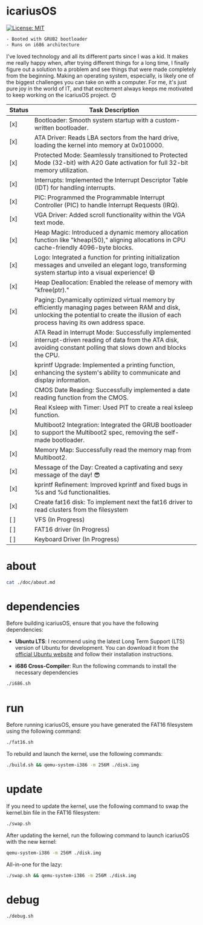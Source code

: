 # icariusOS

[![License: MIT](https://img.shields.io/badge/License-MIT-blue.svg)](https://opensource.org/licenses/MIT)

```bash
- Booted with GRUB2 bootloader
- Runs on i686 architecture
```

I've loved technology and all its different parts since I was a kid. It makes me really happy when, after trying different things for a long time, I finally figure out a solution to a problem and see things that were made completely from the beginning. Making an operating system, especially, is likely one of the biggest challenges you can take on with a computer. For me, it's just pure joy in the world of IT, and that excitement always keeps me motivated to keep working on the icariusOS project. 😊

| Status | Task Description                                                                                                 |
|--------|--------------------------------------------------------------------------------------------------------------------|
| [x]    | Bootloader: Smooth system startup with a custom-written bootloader.                                              |
| [x]    | ATA Driver: Reads LBA sectors from the hard drive, loading the kernel into memory at 0x010000.                   |
| [x]    | Protected Mode: Seamlessly transitioned to Protected Mode (32-bit) with A20 Gate activation for full 32-bit memory utilization. |
| [x]    | Interrupts: Implemented the Interrupt Descriptor Table (IDT) for handling interrupts.                           |
| [x]    | PIC: Programmed the Programmable Interrupt Controller (PIC) to handle Interrupt Requests (IRQ).                 |
| [x]    | VGA Driver: Added scroll functionality within the VGA text mode.                                                |
| [x]    | Heap Magic: Introduced a dynamic memory allocation function like "kheap(50)," aligning allocations in CPU cache-friendly 4096-byte blocks. |
| [x]    | Logo: Integrated a function for printing initialization messages and unveiled an elegant logo, transforming system startup into a visual experience! 😄 |
| [x]    | Heap Deallocation: Enabled the release of memory with "kfree(ptr)."                                               |
| [x]    | Paging: Dynamically optimized virtual memory by efficiently managing pages between RAM and disk, unlocking the potential to create the illusion of each process having its own address space. |
| [x]    | ATA Read in Interrupt Mode: Successfully implemented interrupt-driven reading of data from the ATA disk, avoiding constant polling that slows down and blocks the CPU. |
| [x]    | kprintf Upgrade: Implemented a printing function, enhancing the system's ability to communicate and display information. |
| [x]    | CMOS Date Reading: Successfully implemented a date reading function from the CMOS.                               |
| [x]    | Real Ksleep with Timer: Used PIT to create a real ksleep function.                                                |
| [x]    | Multiboot2 Integration: Integrated the GRUB bootloader to support the Multiboot2 spec, removing the self-made bootloader. |
| [x]    | Memory Map: Successfully read the memory map from Multiboot2.                                                     |
| [x]    | Message of the Day: Created a captivating and sexy message of the day! 😎                                         |
| [x]    | kprintf Refinement: Improved kprintf and fixed bugs in %s and %d functionalities.                                |
| [x]    | Create fat16 disk: To implement next the fat16 driver to read clusters from the filesystem                        |
| [ ]    | VFS (In Progress)                                                                                                |
| [ ]    | FAT16 driver (In Progress)                                                                                      |
| [ ]    | Keyboard Driver (In Progress)                                                                                    |

# about

```bash
cat ./doc/about.md
```

# dependencies

Before building icariusOS, ensure that you have the following dependencies:

- **Ubuntu LTS**: I recommend using the latest Long Term Support (LTS) version of Ubuntu for development. 
You can download it from the [official Ubuntu website](https://ubuntu.com/download) and follow their installation instructions.

- **i686 Cross-Compiler**: Run the following commands to install the necessary dependencies

```bash
./i686.sh
```

# run

Before running icariusOS, ensure you have generated the FAT16 filesystem using the following command:

```bash
./fat16.sh
```

To rebuild and launch the kernel, use the following commands:

```bash
./build.sh && qemu-system-i386 -m 256M ./disk.img
```

# update

If you need to update the kernel, use the following command to swap the kernel.bin file in the FAT16 filesystem:

```bash
./swap.sh 
```

After updating the kernel, run the following command to launch icariusOS with the new kernel:

```bash
qemu-system-i386 -m 256M ./disk.img
```

All-in-one for the lazy:

```bash
./swap.sh && qemu-system-i386 -m 256M ./disk.img
```

# debug

```bash
./debug.sh
``````
